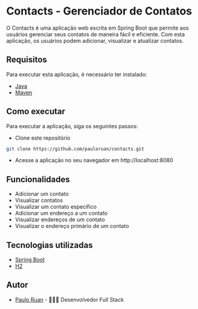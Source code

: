 # Contacts - Gerenciador de Contatos
O Contacts é uma aplicação web escrita em Spring Boot que permite aos usuários gerenciar seus contatos de maneira fácil e eficiente. Com esta aplicação, os usuários podem adicionar, visualizar e atualizar contatos.

## Requisitos
Para executar esta aplicação, é necessário ter instalado:

- [Java](https://www.java.com/pt-BR/)
- [Maven](https://maven.apache.org/)

## Como executar
Para executar a aplicação, siga os seguintes passos:

- Clone este repositório

```bash
git clone https://github.com/pauloruan/contacts.git
```

- Acesse a aplicação no seu navegador em http://localhost:8080


## Funcionalidades
- Adicionar um contato
- Visualizar contatos
- Visualizar um contato específico
- Adicionar um endereço a um contato
- Visualizar endereços de um contato
- Visualizar o endereço primário de um contato


## Tecnologias utilizadas
- [Spring Boot](https://spring.io/projects/spring-boot)
- [H2](https://www.h2database.com/html/main.html)

## Autor
- [Paulo Ruan](https://www.github.com/pauloruan) - &#x1F468;&#x1F3FB;&#x200D;&#x1F4BB; Desenvolvedor Full Stack  
